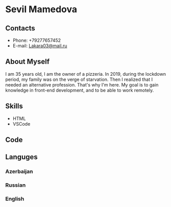 # Sevil Mamedova
## Contacts
* Phone: +79277657452 
* E-mail:  <Lakara03@mail.ru>
## About Myself
I am 35 years old, I am the owner of a pizzeria. In 2019, during the lockdown period, my family was on the verge of starvation. Then I realized that I needed an alternative profession. That's why I'm here. My goal is to gain knowledge in front-end development, and to be able to work remotely.
## Skills
* HTML
* VSCode
## Code
## Languges
### Azerbaijan
### Russian
### English
